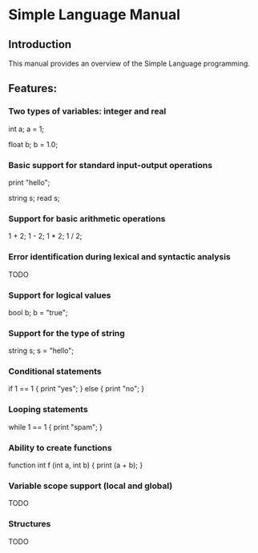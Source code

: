 # Simple Language Manual
## Introduction
This manual provides an overview of the Simple Language programming.
## Features:

### Two types of variables: integer and real

int a;
a = 1;

float b;
b = 1.0;

### Basic support for standard input-output operations

print "hello";

string s;
read s;

### Support for basic arithmetic operations

1 + 2;
1 - 2;
1 * 2;
1 / 2;

### Error identification during lexical and syntactic analysis

TODO

### Support for logical values

bool b;
b = "true";

### Support for the type of string

string s;
s = "hello";

### Conditional statements

if 1 == 1 {
    print "yes";
} else {
    print "no";
}

### Looping statements

while 1 == 1 {
    print "spam";
}

### Ability to create functions

function int f (int a, int b) {
    print (a + b);
}

### Variable scope support (local and global)

TODO

### Structures

TODO